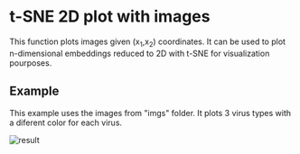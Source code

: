 # t-SNE 2D plot with images
This function plots images given (x<sub>1</sub>,x<sub>2</sub>) coordinates. It can be used to plot n-dimensional embeddings reduced to 2D with t-SNE for visualization pourposes.

## Example 

This example uses the images from "imgs" folder. It plots 3 virus types with a diferent color for each virus. 

![result](https://github.com/alfonmedela/plot_tSNE_with_images/blob/master/tsne.png)
